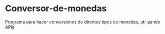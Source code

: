 # Conversor-de-monedas
Programa  para hacer conversiones de direntes tipos de monedas, utilizando APIs
